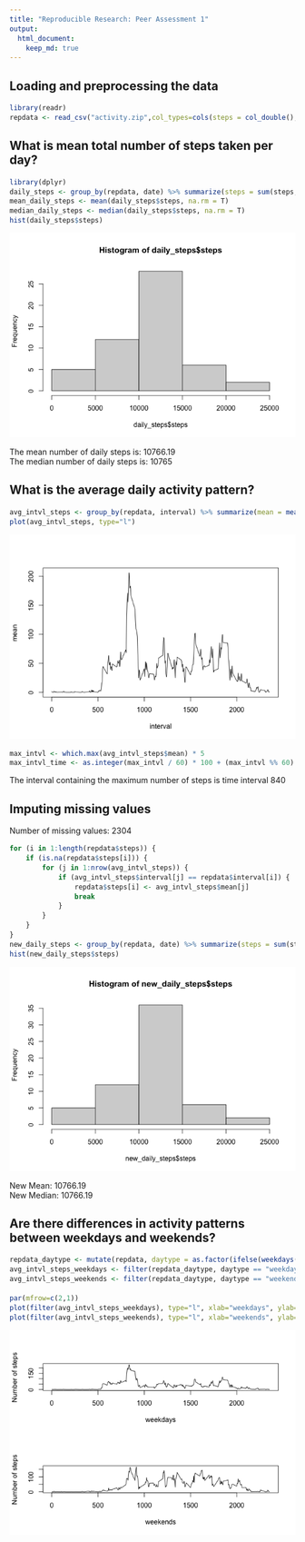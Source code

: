 ```yaml
---
title: "Reproducible Research: Peer Assessment 1"
output: 
  html_document:
    keep_md: true
---
```



## Loading and preprocessing the data

```r
library(readr)
repdata <- read_csv("activity.zip",col_types=cols(steps = col_double(), date = col_date(format = ""), interval = col_double()))
```


## What is mean total number of steps taken per day?

```r
library(dplyr)
daily_steps <- group_by(repdata, date) %>% summarize(steps = sum(steps, na.rm = F))
mean_daily_steps <- mean(daily_steps$steps, na.rm = T)
median_daily_steps <- median(daily_steps$steps, na.rm = T)
hist(daily_steps$steps)
```

![](PA1_template_files/figure-html/mean_steps_per_day-1.png)<!-- -->
  
The mean number of daily steps is: 10766.19  
The median number of daily steps is: 10765  


## What is the average daily activity pattern?

```r
avg_intvl_steps <- group_by(repdata, interval) %>% summarize(mean = mean(steps, na.rm = T))
plot(avg_intvl_steps, type="l")
```

![](PA1_template_files/figure-html/avg_daily_pattern-1.png)<!-- -->

```r
max_intvl <- which.max(avg_intvl_steps$mean) * 5
max_intvl_time <- as.integer(max_intvl / 60) * 100 + (max_intvl %% 60)
```
  
The interval containing the maximum number of steps is time interval 840  


## Imputing missing values
Number of missing values: 2304


```r
for (i in 1:length(repdata$steps)) {
    if (is.na(repdata$steps[i])) {
        for (j in 1:nrow(avg_intvl_steps)) {
            if (avg_intvl_steps$interval[j] == repdata$interval[i]) {
                repdata$steps[i] <- avg_intvl_steps$mean[j]
                break
            }
        }
    }
}
new_daily_steps <- group_by(repdata, date) %>% summarize(steps = sum(steps, na.rm = F))
hist(new_daily_steps$steps)  
```

![](PA1_template_files/figure-html/imputing_values-1.png)<!-- -->
  
New Mean: 10766.19  
New Median: 10766.19


## Are there differences in activity patterns between weekdays and weekends?

```r
repdata_daytype <- mutate(repdata, daytype = as.factor(ifelse(weekdays(date) == "Saturday" | weekdays(date) == "Sunday", "weekend", "weekday")))
avg_intvl_steps_weekdays <- filter(repdata_daytype, daytype == "weekday") %>% group_by(interval) %>% summarize(mean = mean(steps, na.rm = T))
avg_intvl_steps_weekends <- filter(repdata_daytype, daytype == "weekend") %>% group_by(interval) %>% summarize(mean = mean(steps, na.rm = T))

par(mfrow=c(2,1))
plot(filter(avg_intvl_steps_weekdays), type="l", xlab="weekdays", ylab="Number of steps")
plot(filter(avg_intvl_steps_weekends), type="l", xlab="weekends", ylab="Number of steps")
```

![](PA1_template_files/figure-html/weekday_analysis-1.png)<!-- -->
